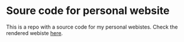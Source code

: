 # Soure code for personal website

This is a repo with a source code for my personal webistes. Check the rendered webiste [here](https://ondrejmottl.github.io/).

